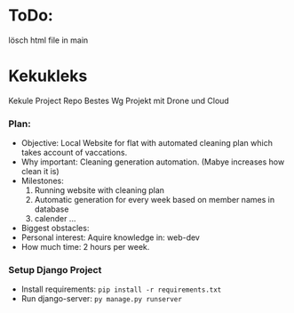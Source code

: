 # ToDo:
  lösch html file in main

# Kekukleks
Kekule Project Repo
Bestes Wg Projekt mit Drone und Cloud

### Plan:
- Objective: Local Website for flat with automated cleaning plan which takes account of vaccations.
- Why important: Cleaning generation automation. (Mabye increases how clean it is)
- Milestones:
  1. Running website with cleaning plan
  2. Automatic generation for every week based on member names in database
  3. calender ...
- Biggest obstacles:
- Personal interest: Aquire knowledge in: web-dev
- How much time: 2 hours per week.

### Setup Django Project

- Install requirements: `pip install -r requirements.txt`
- Run django-server: `py manage.py runserver`
